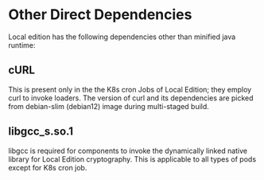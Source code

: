 ﻿---
sidebar_position: 4
---

# Other Direct Dependencies

<head>
  <meta name="guidename" content="API Management"/>
  <meta name="context" content="GUID-782ceb56-b8fa-416f-a970-845336a8f694"/>
</head>

Local edition has the following dependencies other than minified java runtime:

## cURL

This is present only in the the K8s cron Jobs of Local Edition; they employ curl to invoke loaders. The version of curl and its dependencies are picked from debian-slim (debian12) image during multi-staged build.

## libgcc\_s.so.1

libgcc is required for components to invoke the dynamically linked native library for Local Edition cryptography. This is applicable to all types of pods except for K8s cron job.
